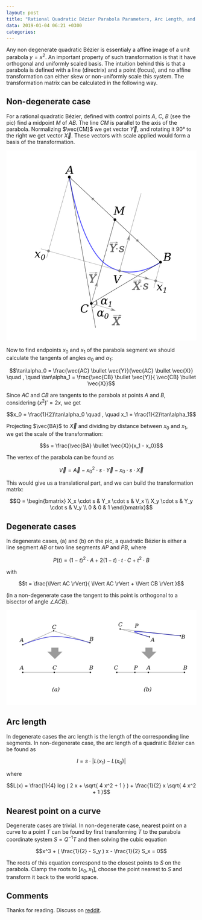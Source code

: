 ```yaml
---
layout: post
title: "Rational Quadratic Bézier Parabola Parameters, Arc Length, and Nearest Point on a Curve"
data: 2019-01-04 06:21 +0300
categories: 
---
```


Any non degenerate quadratic Bézier is essentialy a affine image of a unit parabola $y=x^2$. An important property of such transformation is that it have orthogonal and uniformly scaled basis. The intuition behind this is that a parabola is defined with a line (directrix) and a point (focus), and no affine transformation can either skew or non-uniformly scale this system. The transformation matrix can be calculated in the following way.

## Non-degenerate case

For a rational quadratic Bézier, defined with control points $A$, $C$, $B$ (see the pic) find a midpoint $M$ of $AB$. The line $CM$ is parallel to the axis of the parabola. Normalizing $\vec{CM}$ we get vector $\vec{Y}$, and rotating it 90° to the right we get vector $\vec{X}$. These vectors with scale applied would form a basis of the transformation.

![](/assets/qbez-parabola1.png)

Now to find endpoints $x_0$ and $x_1$ of the parabola segment we should calculate the tangents of angles $\alpha_0$ and $\alpha_1$:

$$\tan\alpha_0 = \frac{\vec{AC} \bullet \vec{Y}}{\vec{AC} \bullet \vec{X}} \quad , \quad \tan\alpha_1 = \frac{\vec{CB} \bullet \vec{Y}}{ \vec{CB} \bullet \vec{X}}$$

Since $AC$ and $CB$ are tangents to the parabola at points $A$ and $B$, considering $(x^2)' = 2 x$, we get

$$x_0 = \frac{1}{2}\tan\alpha_0 \quad , \quad x_1 = \frac{1}{2}\tan\alpha_1$$

Projecting $\vec{BA}$ to $\vec{X}$ and dividing by distance between $x_0$ and $x_1$, we get the scale of the transformation:

$$s = \frac{\vec{BA} \bullet \vec{X}}{x_1 - x_0}$$

The vertex of the parabola can be found as

$$\vec{V} = \vec{A} - x_0^2 \cdot s \cdot \vec{Y} - x_0 \cdot s \cdot \vec{X}$$

This would give us a translational part, and we can build the transformation matrix:

$$Q = \begin{bmatrix} X_x \cdot s & Y_x \cdot s & V_x \\ X_y \cdot s & Y_y \cdot s & V_y \\ 0 & 0 & 1 \end{bmatrix}$$

## Degenerate cases

In degenerate cases, (a) and (b) on the pic, a quadratic Bézier is either a line segment $AB$ or two line segments $AP$ and $PB$, where

$$P(t) = (1-t)^2 \cdot A + 2 (1-t) \cdot t \cdot C + t^2 \cdot B$$

with

$$t = \frac{\lVert AC \rVert}{ \lVert AC \rVert + \lVert CB \rVert }$$

(in a non-degenerate case the tangent to this point is orthogonal to a bisector of angle $\angle ACB$).

![](/assets/qbez-parabola2.png)    

## Arc length

In degenerate cases the arc length is the length of the corresponding line segments. In non-degenerate case, the arc length of a quadratic Bézier can be found as

$$l = s \cdot \lvert L(x_1) - L(x_0) \rvert$$

where

$$L(x) = \frac{1}{4} log ( 2 x + \sqrt{ 4 x^2 + 1 } ) + \frac{1}{2} x \sqrt{ 4 x^2 + 1 }$$

## Nearest point on a curve

Degenerate cases are trivial. In non-degenerate case, nearest point on a curve to a point $T$ can be found by first transforming $T$ to the parabola coordinate system $S = Q^{-1} T$ and then solving the cubic equation

$$x^3 + ( \frac{1}{2} - S_y ) x - \frac{1}{2} S_x = 0$$

The roots of this equation correspond to the closest points to $S$ on the parabola. Clamp the roots to $[x_0,x_1]$, choose the point nearest to $S$ and transform it back to the world space.

## Comments

Thanks for reading. Discuss on [reddit](https://www.reddit.com/r/GraphicsProgramming/comments/acihdu/rational_quadratic_bezier_parabola_parameters_arc/).